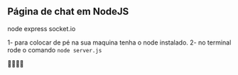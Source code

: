 ## Página de chat em NodeJS

node
express
socket.io

1- para colocar de pé na sua maquina tenha o node instalado.
2- no terminal rode o comando `node server.js`
  
👏👏👏✨
